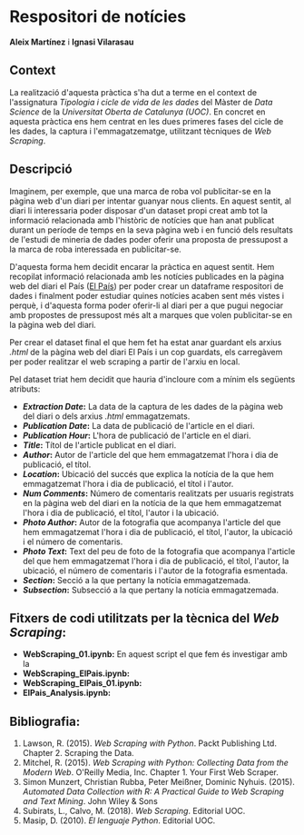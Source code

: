 # Respositori de notícies

**Aleix Martínez** i **Ignasi Vilarasau**

## Context

La realització d'aquesta pràctica s'ha dut a terme en el context de l'assignatura _Tipologia i cicle de vida de les dades_ del Màster de _Data Science_ de la _Universitat Oberta de Catalunya (UOC)_.
En concret en aquesta pràctica ens hem centrat en les dues primeres fases del cicle de les dades, la captura i l'emmagatzematge, utilitzant tècniques de _Web Scraping_. 

## Descripció

Imaginem, per exemple, que una marca de roba vol publicitar-se en la pàgina web d'un diari per intentar guanyar nous clients. En aquest sentit, al diari li interessaria poder disposar d'un dataset propi creat amb tot la informació relacionada amb l'històric de notícies que han anat publicat durant un període de temps en la seva pàgina web i en funció dels resultats de l'estudi de mineria de dades poder oferir una proposta de pressupost a la marca de roba interessada en publicitar-se.

D'aquesta forma hem decidit encarar la pràctica en aquest sentit. Hem recopilat informació relacionada amb les notícies publicades en la pàgina web del diari el País ([El País](http://www.elpais.com/)) per poder crear un dataframe respositori de dades i finalment poder estudiar quines notícies acaben sent més vistes i perquè, i d'aquesta forma poder oferir-li al diari per a que pugui negociar amb propostes de pressupost més alt a marques que volen publicitar-se en la pàgina web del diari.

Per crear el dataset final el que hem fet ha estat anar guardant els arxius _.html_ de la pàgina web del diari El País i un cop guardats, els carregàvem per poder realitzar el web scraping a partir de l'arxiu en local.

Pel dataset triat hem decidit que hauria d'incloure com a mínim els següents atributs:
* **_Extraction Date_:** La data de la captura de les dades de la pàgina web del diari o dels arxius _.html_ emmagatzemats.
* **_Publication Date_:** La data de publicació de l'article en el diari.
* **_Publication Hour_:** L'hora de publicació de l'article en el diari.
* **_Title_:** Títol de l'article publicat en el diari.
* **_Author_:** Autor de l'article del que hem emmagatzemat l'hora i dia de publicació, el títol.
* **_Location_:** Ubicació del succés que explica la notícia de la que hem emmagatzemat l'hora i dia de publicació, el títol i l'autor.
* **_Num Comments_:** Número de comentaris realitzats per usuaris registrats en la pàgina web del diari en la notícia de la que hem emmagatzemat l'hora i dia de publicació, el títol, l'autor i la ubicació.
* **_Photo Author_:** Autor de la fotografia que acompanya l'article del que hem emmagatzemat l'hora i dia de publicació, el títol, l'autor, la ubicació i el número de comentaris.
* **_Photo Text_:** Text del peu de foto de la fotografia que acompanya l'article del que hem emmagatzemat l'hora i dia de publicació, el títol, l'autor, la ubicació, el número de comentaris i l'autor de la fotografia esmentada.
* **_Section_:** Secció a la que pertany la notícia emmagatzemada.
* **_Subsection_:** Subsecció a la que pertany la notícia emmagatzemada.


## Fitxers de codi utilitzats per la tècnica del _Web Scraping_:

* **WebScraping_01.ipynb:** En aquest script el que fem és investigar amb la 
* **WebScraping_ElPais.ipynb:** 
* **WebScraping_ElPais_01.ipynb:** 
* **ElPais_Analysis.ipynb:**

## Bibliografia:

1. Lawson, R. (2015). _Web Scraping with Python_. Packt Publishing Ltd. Chapter 2. Scraping the Data.
2. Mitchel, R. (2015). _Web Scraping with Python: Collecting Data from the Modern Web_. O'Reilly Media, Inc. Chapter 1. Your First Web Scraper.
3. Simon Munzert, Christian Rubba, Peter Meißner, Dominic Nyhuis. (2015). _Automated Data Collection with R: A Practical Guide to Web Scraping and Text Mining_. John Wiley & Sons
4. Subirats, L., Calvo, M. (2018). _Web Scraping_. Editorial UOC.
5. Masip, D. (2010). _El lenguaje Python_. Editorial UOC.


